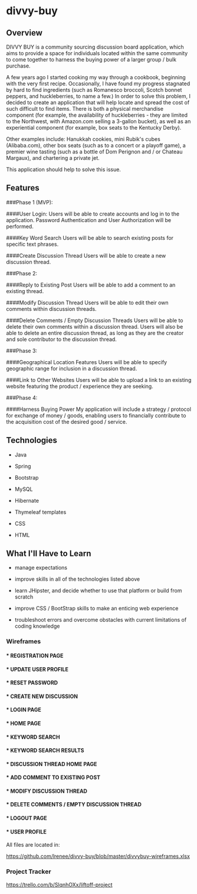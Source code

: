 # divvy-buy

## Overview

DIVVY BUY is a community sourcing discussion board application, which aims to provide 
a space for individuals located within the same community to come together to harness 
the buying power of a larger group / bulk purchase.

A few years ago I started cooking my way through a cookbook, beginning with the very 
first recipe.  Occasionally, I have found my progress stagnated by hard to find 
ingredients (such as Romanesco broccoli, Scotch bonnet peppers, and huckleberries, to 
name a few.)  In order to solve this problem, I decided to create an application that 
will help locate and spread the cost of such difficult to find items.  There is both 
a physical merchandise component (for example, the availability of huckleberries - 
they are limited to the Northwest, with Amazon.com selling a 3-gallon bucket), as well 
as an experiential component (for example, box seats to the Kentucky Derby).

Other examples include: Hanukkah cookies, mini Rubik's cubes (Alibaba.com), other box 
seats (such as to a concert or a playoff game), a premier wine tasting (such as a 
bottle of Dom Perignon and / or Chateau Margaux), and chartering a private jet.

This application should help to solve this issue.

## Features

###Phase 1 (MVP):

####User Login:
Users will be able to create accounts and log in to the application.  Password 
Authentication and User Authorization will be performed.

####Key Word Search
Users will be able to search existing posts for specific text phrases.

####Create Discussion Thread
Users will be able to create a new discussion thread.

###Phase 2:
 
####Reply to Existing Post
Users will be able to add a comment to an existing thread.

####Modify Discussion Thread
Users will be able to edit their own comments within discussion threads.

####Delete Comments / Empty Discussion Threads
Users will be able to delete their own comments within a discussion thread.  Users 
will also be able to delete an entire discussion thread, as long as they are the 
creator and sole contributor to the discussion thread.

###Phase 3:

####Geographical Location Features
Users will be able to specify geographic range for inclusion in a discussion 
thread.

####Link to Other Websites
Users will be able to upload a link to an existing website featuring the 
product / experience they are seeking.

###Phase 4:

####Harness Buying Power
My application will include a strategy / protocol for exchange of money / goods, 
enabling users to financially contribute to the acquisition cost of the desired 
good / service.

## Technologies

- Java

- Spring
 
- Bootstrap

- MySQL

- Hibernate

- Thymeleaf templates

- CSS

- HTML

## What I'll Have to Learn

- manage expectations

- improve skills in all of the technologies listed above

- learn JHipster, and decide whether to use that platform or build from scratch

- improve CSS / BootStrap skills to make an enticing web experience

- troubleshoot errors and overcome obstacles with current limitations of coding knowledge 

### Wireframes

#### * REGISTRATION PAGE
#### * UPDATE USER PROFILE
#### * RESET PASSWORD
#### * CREATE NEW DISCUSSION
#### * LOGIN PAGE
#### * HOME PAGE
#### * KEYWORD SEARCH
#### * KEYWORD SEARCH RESULTS
#### * DISCUSSION THREAD HOME PAGE
#### * ADD COMMENT TO EXISTING POST
#### * MODIFY DISCUSSION THREAD
#### * DELETE COMMENTS / EMPTY DISCUSSION THREAD
#### * LOGOUT PAGE
#### * USER PROFILE

All files are located in:

https://github.com/lrenee/divvy-buy/blob/master/divvybuy-wireframes.xlsx

### Project Tracker

https://trello.com/b/SlqnhOXx/liftoff-project
